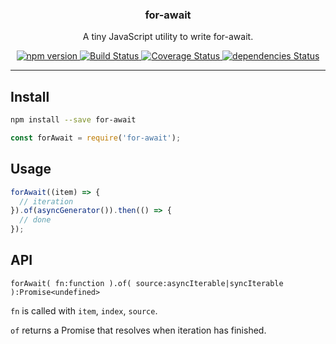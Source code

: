 <p align="center">
  <h3 align="center">for-await</h3>
  <p align="center">A tiny JavaScript utility to write for-await.<p>
  <p align="center">
    <a href="https://www.npmjs.com/package/for-await">
      <img src="https://img.shields.io/npm/v/for-await.svg" alt="npm version">
    </a>
    <a href="https://travis-ci.org/Moeriki/for-await">
      <img src="https://travis-ci.org/Moeriki/for-await.svg?branch=master" alt="Build Status"></img>
    </a>
    <a href="https://coveralls.io/github/Moeriki/for-await?branch=master">
      <img src="https://coveralls.io/repos/github/Moeriki/for-await/badge.svg?branch=master" alt="Coverage Status"></img>
    </a>
    <a href="https://david-dm.org/moeriki/for-await">
      <img src="https://david-dm.org/moeriki/for-await/status.svg" alt="dependencies Status"></img>
    </a>
  </p>
</p>

---

## Install

```sh
npm install --save for-await
```

```js
const forAwait = require('for-await');
```

## Usage

```js
forAwait((item) => {
  // iteration
}).of(asyncGenerator()).then(() => {
  // done
});

```

## API

`forAwait( fn:function ).of( source:asyncIterable|syncIterable ):Promise<undefined>`

`fn` is called with `item`, `index`, `source`.

`of` returns a Promise that resolves when iteration has finished.
